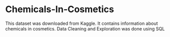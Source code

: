 # Chemicals-In-Cosmetics

This dataset was downloaded from Kaggle. It contains information about chemicals in cosmetics. Data Cleaning and Exploration was done using SQL
